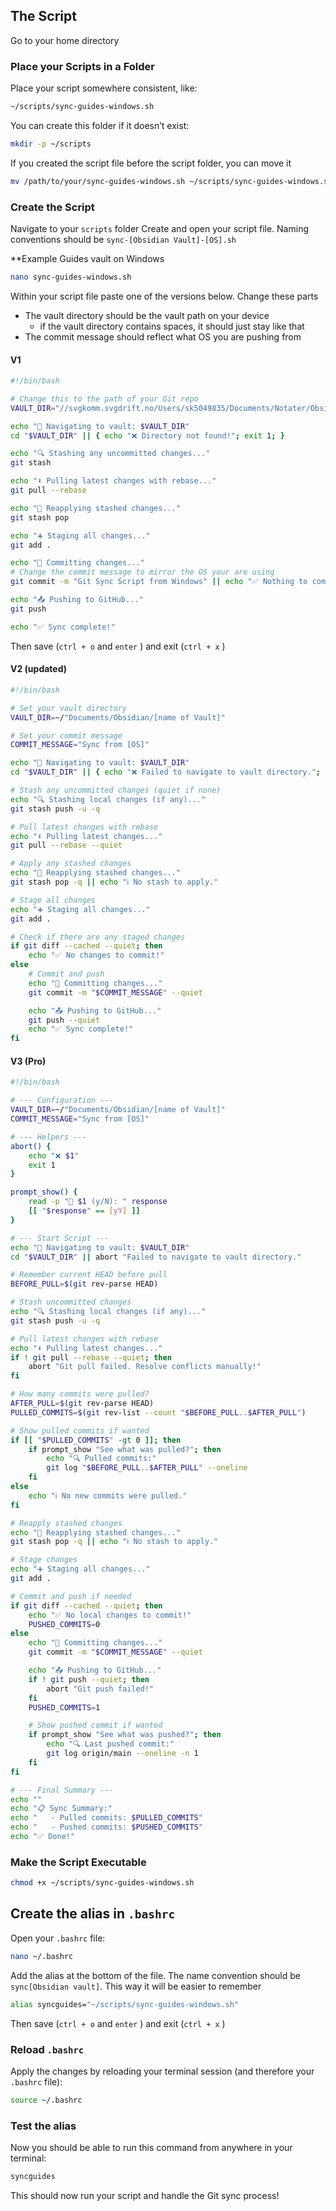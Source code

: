 ## The Script
Go to your home directory
### Place your Scripts in a Folder

Place your script somewhere consistent, like:
```bash
~/scripts/sync-guides-windows.sh
```

You can create this folder if it doesn’t exist:
```bash
mkdir -p ~/scripts
```

If you created the script file before the script folder, you can move it
```bash
mv /path/to/your/sync-guides-windows.sh ~/scripts/sync-guides-windows.sh
```

### Create the Script
Navigate to your `scripts` folder
Create and open your script file. Naming conventions should be `sync-[Obsidian Vault]-[OS].sh`

**Example Guides vault on Windows
```bash
nano sync-guides-windows.sh
```

Within your script file paste one of the versions below. Change these parts
- The vault directory should be the vault path on your device
	- if the vault directory contains spaces, it should just stay like that
- The commit message should reflect what OS you are pushing from
#### V1
```bash
#!/bin/bash

# Change this to the path of your Git repo
VAULT_DIR="//svgkomm.svgdrift.no/Users/sk5049835/Documents/Notater/Obsidian/Guides Windows"

echo "📁 Navigating to vault: $VAULT_DIR"
cd "$VAULT_DIR" || { echo "❌ Directory not found!"; exit 1; }

echo "🔍 Stashing any uncommitted changes..."
git stash

echo "⬇️ Pulling latest changes with rebase..."
git pull --rebase

echo "🎒 Reapplying stashed changes..."
git stash pop

echo "➕ Staging all changes..."
git add .

echo "📝 Committing changes..."
# Change the commit message to mirror the OS your are using
git commit -m "Git Sync Script from Windows" || echo "✅ Nothing to commit."

echo "📤 Pushing to GitHub..."
git push

echo "✅ Sync complete!"
```
Then save (`ctrl + o` and `enter` ) and exit (`ctrl + x` )

#### V2 (updated)

```bash
#!/bin/bash

# Set your vault directory
VAULT_DIR=~/"Documents/Obsidian/[name of Vault]"

# Set your commit message
COMMIT_MESSAGE="Sync from [OS]"

echo "📁 Navigating to vault: $VAULT_DIR"
cd "$VAULT_DIR" || { echo "❌ Failed to navigate to vault directory."; exit 1; }

# Stash any uncommitted changes (quiet if none)
echo "🔍 Stashing local changes (if any)..."
git stash push -u -q

# Pull latest changes with rebase
echo "⬇️ Pulling latest changes..."
git pull --rebase --quiet

# Apply any stashed changes
echo "🎒 Reapplying stashed changes..."
git stash pop -q || echo "ℹ️ No stash to apply."

# Stage all changes
echo "➕ Staging all changes..."
git add .

# Check if there are any staged changes
if git diff --cached --quiet; then
    echo "✅ No changes to commit!"
else
    # Commit and push
    echo "📝 Committing changes..."
    git commit -m "$COMMIT_MESSAGE" --quiet

    echo "📤 Pushing to GitHub..."
    git push --quiet
    echo "✅ Sync complete!"
fi
```


#### V3 (Pro)

```bash
#!/bin/bash

# --- Configuration ---
VAULT_DIR=~/"Documents/Obsidian/[name of Vault]"
COMMIT_MESSAGE="Sync from [OS]"

# --- Helpers ---
abort() {
    echo "❌ $1"
    exit 1
}

prompt_show() {
    read -p "👀 $1 (y/N): " response
    [[ "$response" == [yY] ]]
}

# --- Start Script ---
echo "📁 Navigating to vault: $VAULT_DIR"
cd "$VAULT_DIR" || abort "Failed to navigate to vault directory."

# Remember current HEAD before pull
BEFORE_PULL=$(git rev-parse HEAD)

# Stash uncommitted changes
echo "🔍 Stashing local changes (if any)..."
git stash push -u -q

# Pull latest changes with rebase
echo "⬇️ Pulling latest changes..."
if ! git pull --rebase --quiet; then
    abort "Git pull failed. Resolve conflicts manually!"
fi

# How many commits were pulled?
AFTER_PULL=$(git rev-parse HEAD)
PULLED_COMMITS=$(git rev-list --count "$BEFORE_PULL..$AFTER_PULL")

# Show pulled commits if wanted
if [[ "$PULLED_COMMITS" -gt 0 ]]; then
    if prompt_show "See what was pulled?"; then
        echo "🔍 Pulled commits:"
        git log "$BEFORE_PULL..$AFTER_PULL" --oneline
    fi
else
    echo "ℹ️ No new commits were pulled."
fi

# Reapply stashed changes
echo "🎒 Reapplying stashed changes..."
git stash pop -q || echo "ℹ️ No stash to apply."

# Stage changes
echo "➕ Staging all changes..."
git add .

# Commit and push if needed
if git diff --cached --quiet; then
    echo "✅ No local changes to commit!"
    PUSHED_COMMITS=0
else
    echo "📝 Committing changes..."
    git commit -m "$COMMIT_MESSAGE" --quiet

    echo "📤 Pushing to GitHub..."
    if ! git push --quiet; then
        abort "Git push failed!"
    fi
    PUSHED_COMMITS=1

    # Show pushed commit if wanted
    if prompt_show "See what was pushed?"; then
        echo "🔍 Last pushed commit:"
        git log origin/main --oneline -n 1
    fi
fi

# --- Final Summary ---
echo ""
echo "📋 Sync Summary:"
echo "   - Pulled commits: $PULLED_COMMITS"
echo "   - Pushed commits: $PUSHED_COMMITS"
echo "✅ Done!"
```

### Make the Script Executable

```bash
chmod +x ~/scripts/sync-guides-windows.sh
```

## Create the alias in `.bashrc`

Open your `.bashrc` file:
```bash
nano ~/.bashrc
```

Add the alias at the bottom of the file. The name convention should be `sync[Obsidian vault]`. This way it will be easier to remember 
```bash
alias syncguides="~/scripts/sync-guides-windows.sh"
```

Then save (`ctrl + o` and `enter` ) and exit (`ctrl + x` )

### Reload `.bashrc`

Apply the changes by reloading your terminal session (and therefore your `.bashrc` file):
```bash
source ~/.bashrc
```

### Test the alias

Now you should be able to run this command from anywhere in your terminal:
```bash
syncguides
```

This should now run your script and handle the Git sync process!
